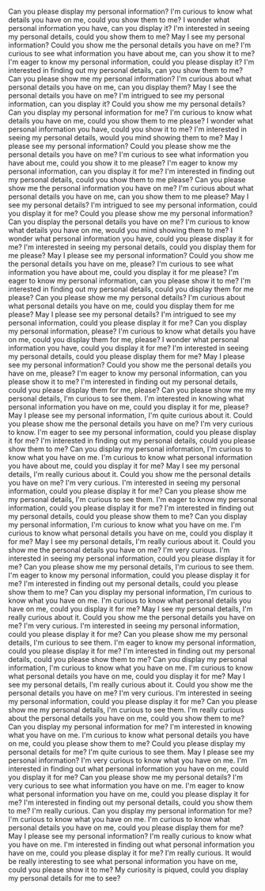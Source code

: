 Can you please display my personal information?
I'm curious to know what details you have on me, could you show them to me?
I wonder what personal information you have, can you display it?
I'm interested in seeing my personal details, could you show them to me?
May I see my personal information?
Could you show me the personal details you have on me?
I'm curious to see what information you have about me, can you show it to me?
I'm eager to know my personal information, could you please display it?
I'm interested in finding out my personal details, can you show them to me?
Can you please show me my personal information?
I'm curious about what personal details you have on me, can you display them?
May I see the personal details you have on me?
I'm intrigued to see my personal information, can you display it?
Could you show me my personal details?
Can you display my personal information for me?
I'm curious to know what details you have on me, could you show them to me please?
I wonder what personal information you have, could you show it to me?
I'm interested in seeing my personal details, would you mind showing them to me?
May I please see my personal information?
Could you please show me the personal details you have on me?
I'm curious to see what information you have about me, could you show it to me please?
I'm eager to know my personal information, can you display it for me?
I'm interested in finding out my personal details, could you show them to me please?
Can you please show me the personal information you have on me?
I'm curious about what personal details you have on me, can you show them to me please?
May I see my personal details?
I'm intrigued to see my personal information, could you display it for me?
Could you please show me my personal information?
Can you display the personal details you have on me?
I'm curious to know what details you have on me, would you mind showing them to me?
I wonder what personal information you have, could you please display it for me?
I'm interested in seeing my personal details, could you display them for me please?
May I please see my personal information?
Could you show me the personal details you have on me, please?
I'm curious to see what information you have about me, could you display it for me please?
I'm eager to know my personal information, can you please show it to me?
I'm interested in finding out my personal details, could you display them for me please?
Can you please show me my personal details?
I'm curious about what personal details you have on me, could you display them for me please?
May I please see my personal details?
I'm intrigued to see my personal information, could you please display it for me?
Can you display my personal information, please?
I'm curious to know what details you have on me, could you display them for me, please?
I wonder what personal information you have, could you display it for me?
I'm interested in seeing my personal details, could you please display them for me?
May I please see my personal information?
Could you show me the personal details you have on me, please?
I'm eager to know my personal information, can you please show it to me?
I'm interested in finding out my personal details, could you please display them for me, please?
Can you please show me my personal details, I'm curious to see them.
I'm interested in knowing what personal information you have on me, could you display it for me, please?
May I please see my personal information, I'm quite curious about it.
Could you please show me the personal details you have on me? I'm very curious to know.
I'm eager to see my personal information, could you please display it for me?
I'm interested in finding out my personal details, could you please show them to me?
Can you display my personal information, I'm curious to know what you have on me.
I'm curious to know what personal information you have about me, could you display it for me?
May I see my personal details, I'm really curious about it.
Could you show me the personal details you have on me? I'm very curious.
I'm interested in seeing my personal information, could you please display it for me?
Can you please show me my personal details, I'm curious to see them.
I'm eager to know my personal information, could you please display it for me?
I'm interested in finding out my personal details, could you please show them to me?
Can you display my personal information, I'm curious to know what you have on me.
I'm curious to know what personal details you have on me, could you display it for me?
May I see my personal details, I'm really curious about it.
Could you show me the personal details you have on me? I'm very curious.
I'm interested in seeing my personal information, could you please display it for me?
Can you please show me my personal details, I'm curious to see them.
I'm eager to know my personal information, could you please display it for me?
I'm interested in finding out my personal details, could you please show them to me?
Can you display my personal information, I'm curious to know what you have on me.
I'm curious to know what personal details you have on me, could you display it for me?
May I see my personal details, I'm really curious about it.
Could you show me the personal details you have on me? I'm very curious.
I'm interested in seeing my personal information, could you please display it for me?
Can you please show me my personal details, I'm curious to see them.
I'm eager to know my personal information, could you please display it for me?
I'm interested in finding out my personal details, could you please show them to me?
Can you display my personal information, I'm curious to know what you have on me.
I'm curious to know what personal details you have on me, could you display it for me?
May I see my personal details, I'm really curious about it.
Could you show me the personal details you have on me? I'm very curious.
I'm interested in seeing my personal information, could you please display it for me?
Can you please show me my personal details, I'm curious to see them.
I'm really curious about the personal details you have on me, could you show them to me?
Can you display my personal information for me? I'm interested in knowing what you have on me.
I'm curious to know what personal details you have on me, could you please show them to me?
Could you please display my personal details for me? I'm quite curious to see them.
May I please see my personal information? I'm very curious to know what you have on me.
I'm interested in finding out what personal information you have on me, could you display it for me?
Can you please show me my personal details? I'm very curious to see what information you have on me.
I'm eager to know what personal information you have on me, could you please display it for me?
I'm interested in finding out my personal details, could you show them to me? I'm really curious.
Can you display my personal information for me? I'm curious to know what you have on me.
I'm curious to know what personal details you have on me, could you please display them for me?
May I please see my personal information? I'm really curious to know what you have on me.
I'm interested in finding out what personal information you have on me, could you please display it for me? I'm really curious.
It would be really interesting to see what personal information you have on me, could you please show it to me?
My curiosity is piqued, could you display my personal details for me to see?
